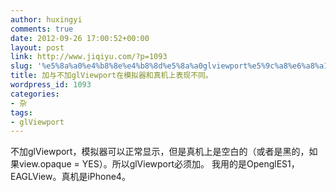 ```yaml
---
author: huxingyi
comments: true
date: 2012-09-26 17:00:52+00:00
layout: post
link: http://www.jiqiyu.com/?p=1093
slug: '%e5%8a%a0%e4%b8%8e%e4%b8%8d%e5%8a%a0glviewport%e5%9c%a8%e6%a8%a1%e6%8b%9f%e5%99%a8%e5%92%8c%e7%9c%9f%e6%9c%ba%e4%b8%8a%e8%a1%a8%e7%8e%b0%e4%b8%8d%e5%90%8c%e3%80%82'
title: 加与不加glViewport在模拟器和真机上表现不同。
wordpress_id: 1093
categories:
- 杂
tags:
- glViewport
---
```


不加glViewport，模拟器可以正常显示，但是真机上是空白的（或者是黑的，如果view.opaque = YES）。所以glViewport必须加。
我用的是OpenglES1，EAGLView。真机是iPhone4。
